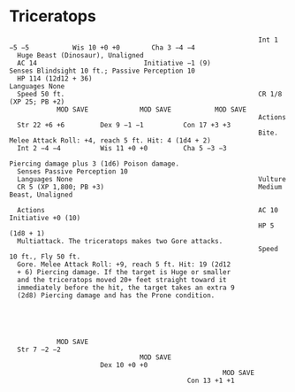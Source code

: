 # Triceratops

                                                                   Int 1 −5 −5           Wis 10 +0 +0        Cha 3 −4 −4
      Huge Beast (Dinosaur), Unaligned
      AC 14                           Initiative −1 (9)                  Senses Blindsight 10 ft.; Passive Perception 10
      HP 114 (12d12 + 36)                                          Languages None
      Speed 50 ft.                                                 CR 1/8 (XP 25; PB +2)
                MOD SAVE             MOD SAVE           MOD SAVE
                                                                   Actions
      Str 22 +6 +6         Dex 9 −1 −1          Con 17 +3 +3
                                                                   Bite. Melee Attack Roll: +4, reach 5 ft. Hit: 4 (1d4 + 2)
      Int 2 −4 −4          Wis 11 +0 +0         Cha 5 −3 −3
                                                                   Piercing damage plus 3 (1d6) Poison damage.
      Senses Passive Perception 10
      Languages None                                               Vulture
      CR 5 (XP 1,800; PB +3)                                       Medium Beast, Unaligned

      Actions                                                      AC 10                            Initiative +0 (10)
                                                                   HP 5 (1d8 + 1)
      Multiattack. The triceratops makes two Gore attacks.
                                                                   Speed 10 ft., Fly 50 ft.
      Gore. Melee Attack Roll: +9, reach 5 ft. Hit: 19 (2d12
      + 6) Piercing damage. If the target is Huge or smaller
      and the triceratops moved 20+ feet straight toward it
      immediately before the hit, the target takes an extra 9
      (2d8) Piercing damage and has the Prone condition.





                MOD SAVE
      Str 7 −2 −2
                                     MOD SAVE
                           Dex 10 +0 +0
                                                          MOD SAVE
                                                 Con 13 +1 +1
